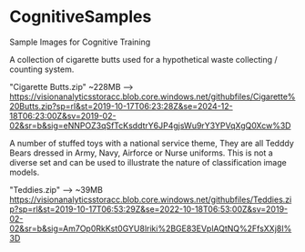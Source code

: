 # CognitiveSamples
Sample Images for Cognitive Training

A collection of cigarette butts used for a hypothetical waste collecting / counting system.

"Cigarette Butts.zip" ~228MB --> https://visionanalyticsstoracc.blob.core.windows.net/githubfiles/Cigarette%20Butts.zip?sp=rl&st=2019-10-17T06:23:28Z&se=2024-12-18T06:23:00Z&sv=2019-02-02&sr=b&sig=eNNPOZ3qSfTcKsddtrY6JP4gjsWu9rY3YPVqXgQ0Xcw%3D


A number of stuffed toys with a national service theme, They are all Tedddy Bears dressed in Army, Navy, Airforce or Nurse uniforms. This is not a diverse set and can be used to illustrate the nature of classification image models.

"Teddies.zip" --> ~39MB https://visionanalyticsstoracc.blob.core.windows.net/githubfiles/Teddies.zip?sp=rl&st=2019-10-17T06:53:29Z&se=2022-10-18T06:53:00Z&sv=2019-02-02&sr=b&sig=Am7Op0RkKst0GYU8lriki%2BGE83EVplAQtNQ%2FfsXXj8I%3D

